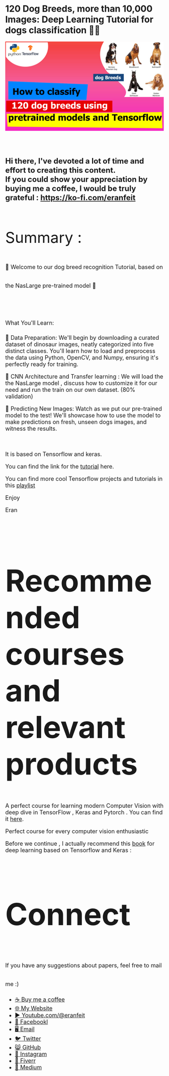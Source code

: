 # 120 Dog Breeds, more than 10,000 Images: Deep Learning Tutorial for dogs classification 🐕‍🦺

<p align="center">
  <img width="800" src="Tensorflow 120 dog breeds.jpg" "image">
</p>

##
<br/><br/> 

**<font size="5">Hi there,
I've devoted a lot of time and effort to creating this content. <br/> 
If you could show your appreciation by buying me a coffee, I would be truly grateful : https://ko-fi.com/eranfeit**

<br/><br/>
<font size= "7" >
Summary : <br/>

<font size= "4" >
🦕 Welcome to our dog breed recognition Tutorial, based on  the NasLarge pre-trained model 🦖
<br/><br/> 
What You'll Learn:

🔹 Data Preparation: We'll begin by downloading a curated dataset of dinosaur images, neatly categorized into five distinct classes. You'll learn how to load and preprocess the data using Python, OpenCV, and Numpy, ensuring it's perfectly ready for training.

🔹 CNN Architecture and Transfer learning : We will load the the NasLarge model , discuss how to customize it for our need and run the train on our own dataset. (80% validation)

🔹 Predicting New Images: Watch as we put our pre-trained model to the test! We'll showcase how to use the model to make predictions on fresh, unseen dogs images, and witness the results.


<br/><br/> 
It is based on Tensorflow and keras.

You can find the link for the [tutorial](https://youtu.be/vH1UVKwIhLo) here. 

You can find more cool Tensorflow projects and tutorials in this [playlist](https://youtube.com/playlist?list=PLdkryDe59y4Ze9_12JhWu3cs-lOGYwYeD)

Enjoy

Eran
<br/><br/> 

</font>

# Recommended courses and relevant products 
<font size= "4" >

A perfect course for learning modern Computer Vision with deep dive in TensorFlow , Keras and Pytorch . You can find it [here](http://bit.ly/3HeDy1V).

Perfect course for every computer vision enthusiastic

Before we continue , I actually recommend this [book](https://amzn.to/3STWZ2N) for deep learning based on Tensorflow and Keras : 



</font>

# Connect

<font size= "4" >
If you have any suggestions about papers, feel free to mail me :)

- [☕ Buy me a coffee](https://ko-fi.com/eranfeit)
- [🌐 My Website](https://eranfeit.net)
- [▶️ Youtube.com/@eranfeit](https://www.youtube.com/channel/UCTiWJJhaH6BviSWKLJUM9sg)
- [🐙 Facebookl](https://www.facebook.com/groups/3080601358933585)
- [🖥️ Email](mailto:feitgemel@gmail.com)
- [🐦 Twitter](https://twitter.com/eran_feit )
- [😸 GitHub](https://github.com/feitgemel)
- [📸 Instagram](https://www.instagram.com/eran_feit/)
- [🤝 Fiverr ](https://www.fiverr.com/s/mB3Pbb)
- [📝 Medium ](https://medium.com/@feitgemel)


</font>



